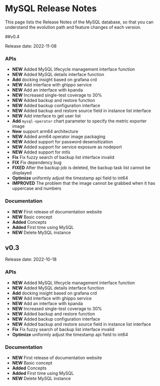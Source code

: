 # MySQL Release Notes

This page lists the Release Notes of the MySQL database, so that you can understand the evolution path and feature changes of each version.

##v0.4

Release date: 2022-11-08

### APIs

- **NEW** Added MySQL lifecycle management interface function
- **NEW** Added MySQL details interface function
- **Add** docking insight based on grafana crd
- **NEW** Add interface with ghippo service
- **NEW** Add an interface with kpanda
- **NEW** Increased single-test coverage to 30%
- **NEW** Added backup and restore function
- **NEW** Added backup configuration interface
- **NEW** Added backup and restore source field in instance list interface
- **NEW** Add interface to get user list
- **Add** `mysql-operator` chart parameter to specify the metric exporter image
- **New** support arm64 architecture
- **NEW** Added arm64 operator image packaging
- **NEW** Added support for password desensitization
- **NEW** Added support for service exposure as nodeport
- **NEW** Added support for mtls
- **Fix** Fix fuzzy search of backup list interface invalid
- **FIX** Fix dependency bug
- **FIXED** After the backup job is deleted, the backup task list cannot be displayed
- **Optimize** uniformly adjust the timestamp api field to int64
- **IMPROVED** The problem that the image cannot be grabbed when it has uppercase and numbers

### Documentation

- **NEW** First release of documentation website
- **NEW** Basic concept
- **Added** Concepts
- **Added** First time using MySQL
- **NEW** Delete MySQL instance

## v0.3

Release date: 2022-10-18

### APIs

- **NEW** Added MySQL lifecycle management interface function
- **NEW** Added MySQL details interface function
- **Add** docking insight based on grafana crd
- **NEW** Add interface with ghippo service
- **NEW** Add an interface with kpanda
- **NEW** Increased single-test coverage to 30%
- **NEW** Added backup and restore function
- **NEW** Added backup configuration interface
- **NEW** Added backup and restore source field in instance list interface
- **Fix** Fix fuzzy search of backup list interface invalid
- **Optimize** uniformly adjust the timestamp api field to int64

### Documentation

- **NEW** First release of documentation website
- **NEW** Basic concept
- **Added** Concepts
- **Added** First time using MySQL
- **NEW** Delete MySQL instance